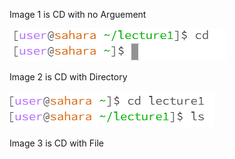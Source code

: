 Image 1 is CD with no Arguement

![Image](cdNoArg.png)

Image 2 is CD with Directory

![Image](cdDirectory.png)

Image 3 is CD with File
